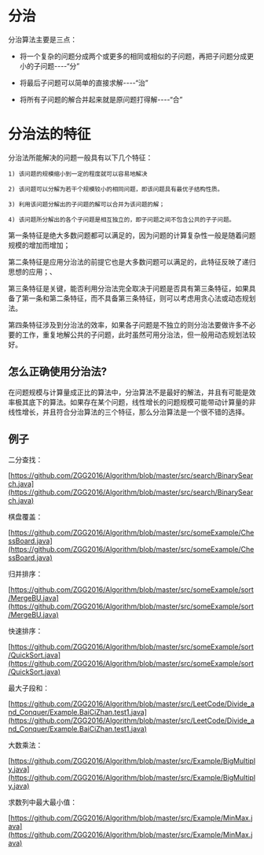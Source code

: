 # 分治

分治算法主要是三点：

- 将一个复杂的问题分成两个或更多的相同或相似的子问题，再把子问题分成更小的子问题----“分”

- 将最后子问题可以简单的直接求解----“治”

- 将所有子问题的解合并起来就是原问题打得解----“合”

# 分治法的特征

分治法所能解决的问题一般具有以下几个特征：

	1) 该问题的规模缩小到一定的程度就可以容易地解决
	
	2) 该问题可以分解为若干个规模较小的相同问题，即该问题具有最优子结构性质。
	
	3) 利用该问题分解出的子问题的解可以合并为该问题的解；
	
	4) 该问题所分解出的各个子问题是相互独立的，即子问题之间不包含公共的子子问题。

第一条特征是绝大多数问题都可以满足的，因为问题的计算复杂性一般是随着问题规模的增加而增加；

第二条特征是应用分治法的前提它也是大多数问题可以满足的，此特征反映了递归思想的应用；、

第三条特征是关键，能否利用分治法完全取决于问题是否具有第三条特征，如果具备了第一条和第二条特征，而不具备第三条特征，则可以考虑用贪心法或动态规划法。

第四条特征涉及到分治法的效率，如果各子问题是不独立的则分治法要做许多不必要的工作，重复地解公共的子问题，此时虽然可用分治法，但一般用动态规划法较好。

## 怎么正确使用分治法?

在问题规模与计算量成正比的算法中，分治算法不是最好的解法，并且有可能是效率极其底下的算法。如果存在某个问题，线性增长的问题规模可能带动计算量的非线性增长，并且符合分治算法的三个特征，那么分治算法是一个很不错的选择。

## 例子

二分查找：

[https://github.com/ZGG2016/Algorithm/blob/master/src/search/BinarySearch.java](https://github.com/ZGG2016/Algorithm/blob/master/src/search/BinarySearch.java)

棋盘覆盖：

[https://github.com/ZGG2016/Algorithm/blob/master/src/someExample/ChessBoard.java](https://github.com/ZGG2016/Algorithm/blob/master/src/someExample/ChessBoard.java)

归并排序：

[https://github.com/ZGG2016/Algorithm/blob/master/src/someExample/sort/MergeBU.java](https://github.com/ZGG2016/Algorithm/blob/master/src/someExample/sort/MergeBU.java)

快速排序：

[https://github.com/ZGG2016/Algorithm/blob/master/src/someExample/sort/QuickSort.java](https://github.com/ZGG2016/Algorithm/blob/master/src/someExample/sort/QuickSort.java)

最大子段和：

[https://github.com/ZGG2016/Algorithm/blob/master/src/LeetCode/Divide_and_Conquer/Example.BaiCiZhan.test1.java](https://github.com/ZGG2016/Algorithm/blob/master/src/LeetCode/Divide_and_Conquer/Example.BaiCiZhan.test1.java)

大数乘法：

[https://github.com/ZGG2016/Algorithm/blob/master/src/Example/BigMultiply.java](https://github.com/ZGG2016/Algorithm/blob/master/src/Example/BigMultiply.java)

求数列中最大最小值：

[https://github.com/ZGG2016/Algorithm/blob/master/src/Example/MinMax.java](https://github.com/ZGG2016/Algorithm/blob/master/src/Example/MinMax.java)